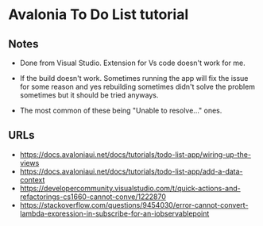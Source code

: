 ﻿# Avalonia To Do List tutorial

## Notes
- Done from Visual Studio. Extension for Vs code doesn't work for me.

- If the build doesn't work. Sometimes running the app will fix the issue for some reason and yes rebuilding sometimes didn't solve the problem sometimes but it should be tried anyways.

- The most common of these being "Unable to resolve..." ones.

## URLs
- https://docs.avaloniaui.net/docs/tutorials/todo-list-app/wiring-up-the-views
- https://docs.avaloniaui.net/docs/tutorials/todo-list-app/add-a-data-context
- https://developercommunity.visualstudio.com/t/quick-actions-and-refactorings-cs1660-cannot-conve/1222870
- https://stackoverflow.com/questions/9454030/error-cannot-convert-lambda-expression-in-subscribe-for-an-iobservablepoint